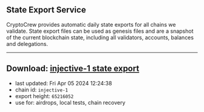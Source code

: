 ## State Export Service
CryptoCrew provides automatic daily state exports for all chains we validate. State export files can be used as genesis files and are a snapshot of the current blockchain state, including all validators, accounts, balances and delegations.

---
**Download: [injective-1 state export](https://dl-eu2.ccvalidators.com/SERVICE/injective/injective-1_export_65216052.json)**
---

- last updated: Fri Apr 05 2024 12:24:38
- chain id: `injective-1`
- export height: `65216052`
- use for: airdrops, local tests, chain recovery
